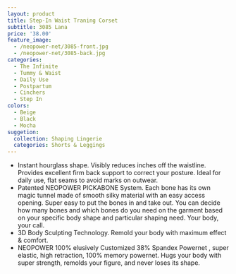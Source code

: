 ```yaml
---
layout: product
title: Step-In Waist Traning Corset
subtitle: 3085 Lana
price: '38.00'
feature_image:
  - /neopower-net/3085-front.jpg
  - /neopower-net/3085-back.jpg
categories: 
  - The Infinite
  - Tummy & Waist
  - Daily Use
  - Postpartum
  - Cinchers
  - Step In
colors:
  - Beige
  - Black
  - Mocha
suggetion: 
  collection: Shaping Lingerie
  categories: Shorts & Leggings
---
```


-  Instant hourglass shape. Visibly reduces inches off the waistline. Provides excellent firm back support to correct your posture. Ideal for daily use, flat seams to avoid marks on outwear.
-  Patented NEOPOWER PICKABONE System. Each bone has its own magic tunnel made of smooth silky material with an easy access opening. Super easy to put the bones in and take out. You can decide how many bones and which bones do you need on the garment based on your specific body shape and particular shaping need. Your body, your call.
-  3D Body Sculpting Technology. Remold your body with maximum effect & comfort.
-  NEOPOWER 100% elusively Customized 38% Spandex Powernet , super elastic, high retraction, 100% memory powernet. Hugs your body with super strength, remolds your figure, and never loses its shape. 
